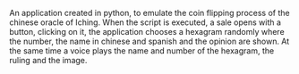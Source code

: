 An application created in python, to emulate the coin flipping process of the chinese oracle of Iching. When the script is executed, a sale opens with a button, clicking on it, the application chooses a hexagram randomly where the number, the name in chinese and spanish and the opinion are shown. At the same time a voice plays the name and number of the hexagram, the ruling and the image.
